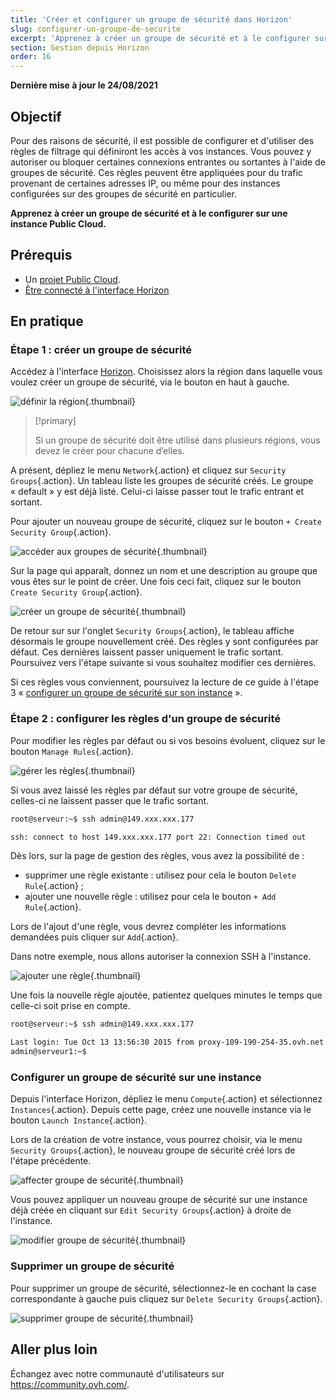```yaml
---
title: 'Créer et configurer un groupe de sécurité dans Horizon'
slug: configurer-un-groupe-de-securite
excerpt: 'Apprenez à créer un groupe de sécurité et à le configurer sur une instance Public Cloud'
section: Gestion depuis Horizon
order: 16
---
```


**Dernière mise à jour le 24/08/2021**

## Objectif

Pour des raisons de sécurité, il est possible de configurer et d'utiliser des règles de filtrage qui définiront les accès à vos instances. Vous pouvez y autoriser ou bloquer certaines connexions entrantes ou sortantes à l'aide de groupes de sécurité. Ces règles peuvent être appliquées pour du trafic provenant de certaines adresses IP, ou même pour des instances configurées sur des groupes de sécurité en particulier.

**Apprenez à créer un groupe de sécurité et à le configurer sur une instance Public Cloud.**

## Prérequis

- Un [projet Public Cloud](https://www.ovhcloud.com/fr/public-cloud/).
- [Être connecté à l'interface Horizon](https://docs.ovh.com/fr/public-cloud/creer-un-acces-a-horizon/)

## En pratique

### Étape 1 : créer un groupe de sécurité

Accédez à l'interface [Horizon](https://docs.ovh.com/fr/public-cloud/creer-un-acces-a-horizon/). Choisissez alors la région dans laquelle vous voulez créer un groupe de sécurité, via le bouton en haut à gauche.

![définir la région](images/security-group0.png){.thumbnail}

> [!primary]
>
> Si un groupe de sécurité doit être utilisé dans plusieurs régions, vous devez le créer pour chacune d’elles.
>

A présent, dépliez le menu `Network`{.action} et cliquez sur `Security Groups`{.action}. Un tableau liste les groupes de sécurité créés. Le groupe « default » y est déjà listé. Celui-ci laisse passer tout le trafic entrant et sortant.

Pour ajouter un nouveau groupe de sécurité, cliquez sur le bouton `+ Create Security Group`{.action}.

![accéder aux groupes de sécurité](images/security-group1.png){.thumbnail}

Sur la page qui apparaît, donnez un nom et une description au groupe que vous êtes sur le point de créer. Une fois ceci fait, cliquez sur le bouton `Create Security Group`{.action}.

![créer un groupe de sécurité](images/security-group2.png){.thumbnail}

De retour sur sur l'onglet `Security Groups`{.action}, le tableau affiche désormais le groupe nouvellement créé. Des règles y sont configurées par défaut. Ces dernières laissent passer uniquement le trafic sortant. Poursuivez vers l'étape suivante si vous souhaitez modifier ces dernières.

Si ces règles vous conviennent, poursuivez la lecture de ce guide à l'étape 3 « [configurer un groupe de sécurité sur son instance](#instance-security-group) ».

### Étape 2 : configurer les règles d'un groupe de sécurité

Pour modifier les règles par défaut ou si vos besoins évoluent, cliquez sur le bouton `Manage Rules`{.action}.

![gérer les règles](images/security-group3.png){.thumbnail}

Si vous avez laissé les règles par défaut sur votre groupe de sécurité, celles-ci ne laissent passer que le trafic sortant.

```bash
root@serveur:~$ ssh admin@149.xxx.xxx.177

ssh: connect to host 149.xxx.xxx.177 port 22: Connection timed out
```

Dès lors, sur la page de gestion des règles, vous avez la possibilité de :

- supprimer une règle existante : utilisez pour cela le bouton `Delete Rule`{.action} ;
- ajouter une nouvelle règle : utilisez pour cela le bouton `+ Add Rule`{.action}.

Lors de l'ajout d'une règle, vous devrez compléter les informations demandées puis cliquer sur `Add`{.action}.

Dans notre exemple, nous allons autoriser la connexion SSH à l'instance.

![ajouter une règle](images/security-group4.png){.thumbnail}

Une fois la nouvelle règle ajoutée, patientez quelques minutes le temps que celle-ci soit prise en compte.

```bash
root@serveur:~$ ssh admin@149.xxx.xxx.177

Last login: Tue Oct 13 13:56:30 2015 from proxy-109-190-254-35.ovh.net
admin@serveur1:~$
```

### Configurer un groupe de sécurité sur une instance <a name="instance-security-group"></a>

Depuis l'interface Horizon, dépliez le menu `Compute`{.action} et sélectionnez `Instances`{.action}. Depuis cette page, créez une nouvelle instance via le bouton `Launch Instance`{.action}.

Lors de la création de votre instance, vous pourrez choisir, via le menu `Security Groups`{.action}, le nouveau groupe de sécurité créé lors de l'étape précédente.

![affecter groupe de sécurité](images/security-group5.png){.thumbnail}

Vous pouvez appliquer un nouveau groupe de sécurité sur une instance déjà créée en cliquant sur `Edit Security Groups`{.action} à droite de l'instance.

![modifier groupe de sécurité](images/security-group6.png){.thumbnail}

### Supprimer un groupe de sécurité

Pour supprimer un groupe de sécurité, sélectionnez-le en cochant la case correspondante à gauche puis cliquez sur `Delete Security Groups`{.action}.

![supprimer groupe de sécurité](images/security-group7.png){.thumbnail}

## Aller plus loin

Échangez avec notre communauté d'utilisateurs sur <https://community.ovh.com/>.
